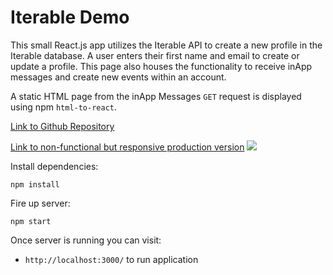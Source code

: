 # Iterable Demo  

This small React.js app utilizes the Iterable API to create a new profile in the Iterable database. A user enters their first name and email to create or update a profile. This page also houses the functionality to receive inApp messages and create new events within an account.

A static HTML page from the inApp Messages ```GET``` request is displayed using npm ```html-to-react```.

[Link to Github Repository](https://github.com/chelletuerk/iterable-demo)

[Link to non-functional but responsive production version](https://iterable-demo-chelletuerk.vercel.app/)
![](https://iili.io/h1syzJ.png)


Install dependencies:

```npm install```

Fire up server:

```npm start```

Once server is running you can visit:

* `http://localhost:3000/` to run application

